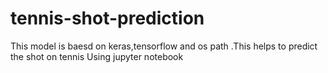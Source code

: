# tennis-shot-prediction
This model is baesd on keras,tensorflow and os path .This helps to predict the shot on tennis 
Using jupyter notebook
